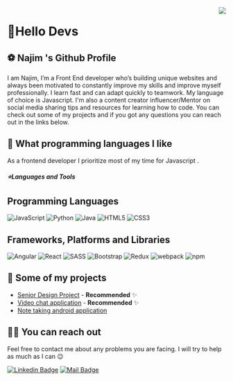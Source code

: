 <img align='right' src="https://github-readme-stats.vercel.app/api?username=S-Najim-S&show_icons=true&theme=gotham">

# 🚀Hello Devs

## ⚽ Najim 's Github Profile

I am Najim, I’m a Front End developer who’s building unique websites and always been motivated to constantly improve my skills and improve myself professionally.
I learn fast and can adapt quickly to teamwork. My language of choice is Javascript.
I'm also a content creator influencer/Mentor on social media sharing tips and resources for learning how to code.
You can check out some of my projects and if you got any questions you can reach out in the links below.

## 💫 What programming languages I like

As a frontend developer I prioritize most of my time for Javascript .

<h5>⭐️Languages and Tools</h5>

## Programming Languages

![JavaScript](https://img.shields.io/badge/javascript-DD9C25?style=for-the-badge&logo=javascript&logoColor=ffdd54)
![Python](https://img.shields.io/badge/python-3670A0?style=for-the-badge&logo=python&logoColor=ffdd54)
![Java](https://img.shields.io/badge/java-%23ED8B00.svg?style=for-the-badge&logo=java&logoColor=white)
![HTML5](https://img.shields.io/badge/html5-%23E34F26.svg?style=for-the-badge&logo=html5&logoColor=white)
![CSS3](https://img.shields.io/badge/css3-%231572B6.svg?style=for-the-badge&logo=css3&logoColor=white)

## Frameworks, Platforms and Libraries

![Angular](https://img.shields.io/badge/Angular-BD0E2D?style=for-the-badge&logo=Angular&logoColor=ADADAD)
![React](https://img.shields.io/badge/React-00B3E0?style=for-the-badge&logo=React&logoColor=white)
![SASS](https://img.shields.io/badge/SASS-hotpink.svg?style=for-the-badge&logo=SASS&logoColor=white)
![Bootstrap](https://img.shields.io/badge/bootstrap-%23563D7C.svg?style=for-the-badge&logo=bootstrap&logoColor=white)
![Redux](https://img.shields.io/badge/redux-%23563D7C.svg?style=for-the-badge&logo=redux&logoColor=white)
![webpack](https://badges.aleen42.com/src/webpack.svg)
![npm](https://badges.aleen42.com/src/npm.svg)



## 🥳 Some of my projects

- [Senior Design Project](https://github.com/S-Najim-S/Senior-Design-Project) - **Recommended** ✨
- [Video chat application](https://github.com/S-Najim-S/Let-sNote) - **Recommended** ✨
- [Note taking android application](https://github.com/S-Najim-S/Internship2020)





<!-- BLOG-POST-LIST:END -->

## 🤙🏻 You can reach out

Feel free to contact me about any problems you are facing. I will try to help as much as I can 😉

[![Linkedin Badge](https://img.shields.io/badge/linkedin-%230077B5.svg?&style=for-the-badge&logo=linkedin&logoColor=white)](https://www.linkedin.com/in/najim-sadat-857b61209/)
[![Mail Badge](https://img.shields.io/badge/email-c14438?style=for-the-badge&logo=Gmail&logoColor=white&link=mailto:ayatalzaidi2000@gmail.com)](mailto:najim.sadat27@gmail.com)


